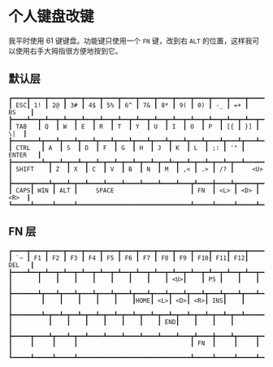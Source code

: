 # 个人键盘改键

我平时使用 61 键键盘。功能键只使用一个 `FN` 键，改到右 `ALT` 的位置，这样我可以使用右手大拇指很方便地按到它。

## 默认层

```
┏━━━━┳━━━━┳━━━━┳━━━━┳━━━━┳━━━━┳━━━━┳━━━━┳━━━━┳━━━━┳━━━━┳━━━━┳━━━━┳━━━━━━━━━┓
┃ ESC┃ 1! ┃ 2@ ┃ 3# ┃ 4$ ┃ 5% ┃ 6^ ┃ 7& ┃ 8* ┃ 9( ┃ 0) ┃ -_ ┃ =+ ┃   BS    ┃
┣━━━━┻━━┳━┻━━┳━┻━━┳━┻━━┳━┻━━┳━┻━━┳━┻━━┳━┻━━┳━┻━━┳━┻━━┳━┻━━┳━┻━━┳━┻━━┳━━━━━━┫
┃ TAB   ┃ Q  ┃ W  ┃ E  ┃ R  ┃ T  ┃ Y  ┃ U  ┃ I  ┃ O  ┃ P  ┃ [{ ┃ }] ┃  \|  ┃
┣━━━━━━━┻┳━━━┻┳━━━┻┳━━━┻┳━━━┻┳━━━┻┳━━━┻┳━━━┻┳━━━┻┳━━━┻┳━━━┻┳━━━┻┳━━━┻━━━━━━┫
┃ CTRL   ┃ A  ┃ S  ┃ D  ┃ F  ┃ G  ┃ H  ┃ J  ┃ K  ┃ L  ┃ ;: ┃ '" ┃  ENTER   ┃
┣━━━━━━━━┻━┳━━┻━┳━━┻━┳━━┻━┳━━┻━┳━━┻━┳━━┻━┳━━┻━┳━━┻━┳━━┻━┳━━┻━┳━━┻━━━━━━━━━━┫
┃ SHIFT    ┃ Z  ┃ X  ┃ C  ┃ V  ┃ B  ┃ N  ┃ M  ┃ ,< ┃ .> ┃ /? ┃     <U>     ┃
┣━━━━━┳━━━━┻┳━━━┻━┳━━┻━━━━┻━━━━┻━━━━┻━━━━┻━━━━┻━━━┳┻━━━━╋━━━━┻┳━━━━━┳━━━━━━┫
┃ CAPS┃ WIN ┃ ALT ┃     SPACE                     ┃ FN  ┃ <L> ┃ <D> ┃ <R>  ┃
┗━━━━━┻━━━━━┻━━━━━┻━━━━━━━━━━━━━━━━━━━━━━━━━━━━━━━┻━━━━━┻━━━━━┻━━━━━┻━━━━━━┛
```

## FN 层

```
┏━━━━┳━━━━┳━━━━┳━━━━┳━━━━┳━━━━┳━━━━┳━━━━┳━━━━┳━━━━┳━━━━┳━━━━┳━━━━┳━━━━━━━━━┓
┃ `~ ┃ F1 ┃ F2 ┃ F3 ┃ F4 ┃ F5 ┃ F6 ┃ F7 ┃ F8 ┃ F9 ┃ F10┃ F11┃ F12┃   DEL   ┃
┣━━━━┻━━┳━┻━━┳━┻━━┳━┻━━┳━┻━━┳━┻━━┳━┻━━┳━┻━━┳━┻━━┳━┻━━┳━┻━━┳━┻━━┳━┻━━┳━━━━━━┫
┃       ┃    ┃    ┃    ┃    ┃    ┃    ┃    ┃ <U>┃    ┃ PS ┃    ┃    ┃      ┃
┣━━━━━━━┻┳━━━┻┳━━━┻┳━━━┻┳━━━┻┳━━━┻┳━━━┻┳━━━┻┳━━━┻┳━━━┻┳━━━┻┳━━━┻┳━━━┻━━━━━━┫
┃        ┃    ┃    ┃    ┃    ┃    ┃HOME┃ <L>┃ <D>┃ <R>┃ INS┃    ┃          ┃
┣━━━━━━━━┻━┳━━┻━┳━━┻━┳━━┻━┳━━┻━┳━━┻━┳━━┻━┳━━┻━┳━━┻━┳━━┻━┳━━┻━┳━━┻━━━━━━━━━━┫
┃          ┃    ┃    ┃    ┃    ┃    ┃    ┃ END┃    ┃    ┃    ┃             ┃
┣━━━━━┳━━━━┻┳━━━┻━┳━━┻━━━━┻━━━━┻━━━━┻━━━━┻━━━━┻━━━┳┻━━━━╋━━━━┻┳━━━━━┳━━━━━━┫
┃     ┃     ┃     ┃                               ┃ FN  ┃     ┃     ┃      ┃
┗━━━━━┻━━━━━┻━━━━━┻━━━━━━━━━━━━━━━━━━━━━━━━━━━━━━━┻━━━━━┻━━━━━┻━━━━━┻━━━━━━┛
```

<!-- ``` -->
<!-- ┏━━━━┳━━━━┳━━━━┳━━━━┳━━━━┳━━━━┳━━━━┳━━━━┳━━━━┳━━━━┳━━━━┳━━━━┳━━━━┳━━━━━━━━━┓ -->
<!-- ┃    ┃    ┃    ┃    ┃    ┃    ┃    ┃    ┃    ┃    ┃    ┃    ┃    ┃         ┃ -->
<!-- ┣━━━━┻━━┳━┻━━┳━┻━━┳━┻━━┳━┻━━┳━┻━━┳━┻━━┳━┻━━┳━┻━━┳━┻━━┳━┻━━┳━┻━━┳━┻━━┳━━━━━━┫ -->
<!-- ┃       ┃    ┃    ┃    ┃    ┃    ┃    ┃    ┃    ┃    ┃    ┃    ┃    ┃      ┃ -->
<!-- ┣━━━━━━━┻┳━━━┻┳━━━┻┳━━━┻┳━━━┻┳━━━┻┳━━━┻┳━━━┻┳━━━┻┳━━━┻┳━━━┻┳━━━┻┳━━━┻━━━━━━┫ -->
<!-- ┃        ┃    ┃    ┃    ┃    ┃    ┃    ┃    ┃    ┃    ┃    ┃    ┃          ┃ -->
<!-- ┣━━━━━━━━┻━┳━━┻━┳━━┻━┳━━┻━┳━━┻━┳━━┻━┳━━┻━┳━━┻━┳━━┻━┳━━┻━┳━━┻━┳━━┻━━━━━━━━━━┫ -->
<!-- ┃          ┃    ┃    ┃    ┃    ┃    ┃    ┃    ┃    ┃    ┃    ┃             ┃ -->
<!-- ┣━━━━━┳━━━━┻┳━━━┻━┳━━┻━━━━┻━━━━┻━━━━┻━━━━┻━━━━┻━━━┳┻━━━━╋━━━━┻┳━━━━━┳━━━━━━┫ -->
<!-- ┃     ┃     ┃     ┃                               ┃     ┃     ┃     ┃      ┃ -->
<!-- ┗━━━━━┻━━━━━┻━━━━━┻━━━━━━━━━━━━━━━━━━━━━━━━━━━━━━━┻━━━━━┻━━━━━┻━━━━━┻━━━━━━┛ -->
<!-- ``` -->
